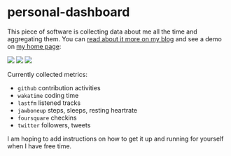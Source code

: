 # personal-dashboard

This piece of software is collecting data about me all the time and aggregating them.
You can [read about it more on my blog](http://ahmetalpbalkan.com/blog/personal-dashboard/)
and see a demo on [my home page](https://ahmetalpbalkan.com/):

![](https://ahmetalpbalkan.com/blog/static/images/2013/07/bedroom.png)
![](https://ahmetalpbalkan.com/blog/static/images/2013/07/music.png)
![](https://ahmetalpbalkan.com/blog/static/images/2013/07/twitter.png)

Currently collected metrics:

- `github` contribution activities
- `wakatime` coding time
- `lastfm` listened tracks
- `jawboneup` steps, sleeps, resting heartrate
- `foursquare` checkins
- `twitter` followers, tweets

I am hoping to add instructions on how to get it up and running for yourself
when I have free time.
